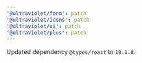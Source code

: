 ```yaml
---
'@ultraviolet/form': patch
'@ultraviolet/icons': patch
'@ultraviolet/ui': patch
'@ultraviolet/plus': patch
---
```


Updated dependency `@types/react` to `19.1.8`.
